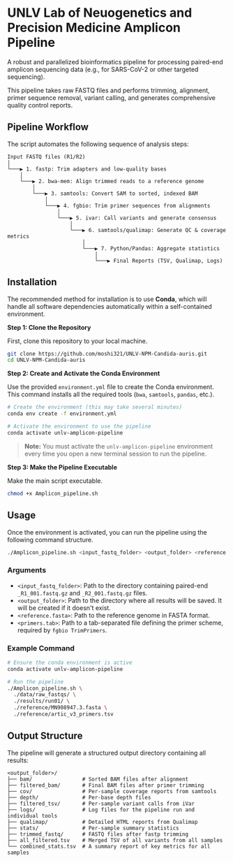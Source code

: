 # UNLV Lab of Neuogenetics and Precision Medicine Amplicon Pipeline


A robust and parallelized bioinformatics pipeline for processing paired-end amplicon sequencing data (e.g., for SARS-CoV-2 or other targeted sequencing).

This pipeline takes raw FASTQ files and performs trimming, alignment, primer sequence removal, variant calling, and generates comprehensive quality control reports.

## Pipeline Workflow

The script automates the following sequence of analysis steps:

```
Input FASTQ files (R1/R2)
│
└───▶ 1. fastp: Trim adapters and low-quality bases
    │
    └───▶ 2. bwa-mem: Align trimmed reads to a reference genome
        │
        └───▶ 3. samtools: Convert SAM to sorted, indexed BAM
            │
            └───▶ 4. fgbio: Trim primer sequences from alignments
                │
                └───▶ 5. ivar: Call variants and generate consensus
                    │
                    └───▶ 6. samtools/qualimap: Generate QC & coverage metrics
                        │
                        └───▶ 7. Python/Pandas: Aggregate statistics
                            │
                            └───▶ Final Reports (TSV, Qualimap, Logs)
```

## Installation

The recommended method for installation is to use **Conda**, which will handle all software dependencies automatically within a self-contained environment.

**Step 1: Clone the Repository**

First, clone this repository to your local machine.

```bash
git clone https://github.com/moshi321/UNLV-NPM-Candida-auris.git
cd UNLV-NPM-Candida-auris
```

**Step 2: Create and Activate the Conda Environment**

Use the provided `environment.yml` file to create the Conda environment. This command installs all the required tools (`bwa`, `samtools`, `pandas`, etc.).

```bash
# Create the environment (this may take several minutes)
conda env create -f environment.yml

# Activate the environment to use the pipeline
conda activate unlv-amplicon-pipeline
```

> **Note:** You must activate the `unlv-amplicon-pipeline` environment every time you open a new terminal session to run the pipeline.

**Step 3: Make the Pipeline Executable**

Make the main script executable.

```bash
chmod +x Amplicon_pipeline.sh
```

## Usage

Once the environment is activated, you can run the pipeline using the following command structure.

```bash
./Amplicon_pipeline.sh <input_fastq_folder> <output_folder> <reference.fasta> <primers.tab>
```

### Arguments

* `<input_fastq_folder>`: Path to the directory containing paired-end `_R1_001.fastq.gz` and `_R2_001.fastq.gz` files.
* `<output_folder>`: Path to the directory where all results will be saved. It will be created if it doesn't exist.
* `<reference.fasta>`: Path to the reference genome in FASTA format.
* `<primers.tab>`: Path to a tab-separated file defining the primer scheme, required by `fgbio TrimPrimers`.

### Example Command

```bash
# Ensure the conda environment is active
conda activate unlv-amplicon-pipeline

# Run the pipeline
./Amplicon_pipeline.sh \
  ./data/raw_fastqs/ \
  ./results/run01/ \
  ./reference/MN908947.3.fasta \
  ./reference/artic_v3_primers.tsv
```

## Output Structure

The pipeline will generate a structured output directory containing all results:

```
<output_folder>/
├── bam/                # Sorted BAM files after alignment
├── filtered_bam/       # Final BAM files after primer trimming
├── cov/                # Per-sample coverage reports from samtools
├── depth/              # Per-base depth files
├── filtered_tsv/       # Per-sample variant calls from iVar
├── logs/               # Log files for the pipeline run and individual tools
├── qualimap/           # Detailed HTML reports from Qualimap
├── stats/              # Per-sample summary statistics
├── trimmed_fastq/      # FASTQ files after fastp trimming
├── all_filtered.tsv    # Merged TSV of all variants from all samples
└── combined_stats.tsv  # A summary report of key metrics for all samples
```
